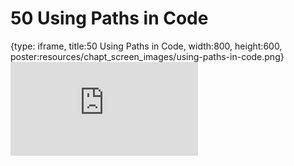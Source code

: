 # 50 Using Paths in Code
 
{type: iframe, title:50 Using Paths in Code, width:800, height:600, poster:resources/chapt_screen_images/using-paths-in-code.png}
![](https://datatrail-jhu.github.io/DataTrail_ReOrg/no_toc/using-paths-in-code.html)
 

 
